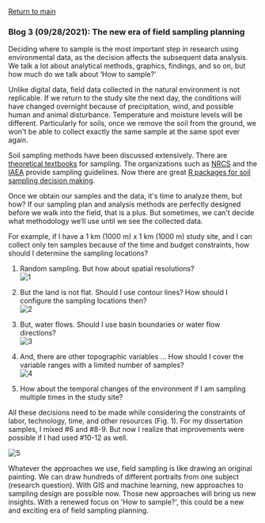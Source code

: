 <a href="https://misayasu.github.io/">Return to main</a><br/>

### Blog 3 (09/28/2021): The new era of field sampling planning

Deciding where to sample is the most important step in research using environmental data, as the decision affects the subsequent data analysis. We talk a lot about analytical methods, graphics, findings, and so on, but how much do we talk about ‘How to sample?'<br/>

Unlike digital data, field data collected in the natural environment is not replicable. If we return to the study site the next day, the conditions will have changed overnight because of precipitation, wind, and possible human and animal disturbance. Temperature and moisture levels will be different. Particularly for soils, once we remove the soil from the ground, we won't be able to collect exactly the same sample at the same spot ever again.<br/>

Soil sampling methods have been discussed extensively. There are <a href="https://www.amazon.com/Sampling-Steven-K-Thompson/dp/0470402318/ref=sr_1_1?dchild=1&keywords=sampling&qid=1632881693&sr=8-1" target="_blank">theoretical textbooks</a> for sampling. The organizations such as <a href="https://www.nrcs.usda.gov/Internet/FSE_DOCUMENTS/nrcs142p2_052523.pdf" target="_blank">NRCS</a> and the <a href="https://www-pub.iaea.org/MTCD/Publications/PDF/trs475_web.pdf" target="_blank">IAEA</a> provide sampling guidelines. Now there are great <a href="https://www.sciencedirect.com/science/article/pii/S0016706118308425?casa_token=eQnGhKvpVWEAAAAA:U6b4v950xsDVIfp68S5kR_eCrJIG0Y9IICuICeMnQEP9jqRxNio7Am-3Miq5272miMKkP_Y" target="_blank">R packages for soil sampling decision making</a>.<br/>

Once we obtain our samples and the data, it's time to analyze them, but how? If our sampling plan and analysis methods are perfectly designed before we walk into the field, that is a plus. But sometimes, we can't decide what methodology we’ll use until we see the collected data.<br/>

For example, if I have a 1 km (1000 m) x 1 km (1000 m) study site, and I can collect only ten samples because of the time and budget constraints, how should I determine the sampling locations?<br/>

1) Random sampling. But how about spatial resolutions?<br/>
![1](https://user-images.githubusercontent.com/24228560/135190363-30722a68-85ed-4b91-b3f3-5f875d055335.jpg)<br/>

2) But the land is not flat. Should I use contour lines? How should I configure the sampling locations then?<br/>
![2](https://user-images.githubusercontent.com/24228560/135296158-fca08daf-b357-43e7-93dd-b634aa2d2fad.jpg)<br/>

3) But, water flows. Should I use basin boundaries or water flow directions?<br/>
![3](https://user-images.githubusercontent.com/24228560/135298107-92ce6d6f-35c2-44b6-a7fd-b59818ba56d5.jpg)<br/>

4) And, there are other topographic variables … How should I cover the variable ranges with a limited number of samples?<br/>
![4](https://user-images.githubusercontent.com/24228560/135190871-36872f2e-b02d-4b77-ab57-eabf9b7cb948.jpg)<br/>
 
5) How about the temporal changes of the environment if I am sampling multiple times in the study site?<br/>

All these decisions need to be made while considering the constraints of labor, technology, time, and other resources (Fig. 1). For my dissertation samples, I mixed #6 and #8-9. But now I realize that improvements were possible if I had used #10-12 as well.<br/>

![5](https://user-images.githubusercontent.com/24228560/135302952-70c16865-992f-43d6-a9a0-82de42edf0f1.jpg)<br/>

Whatever the approaches we use, field sampling is like drawing an original painting. We can draw hundreds of different portraits from one subject (research question). With GIS and machine learning, new approaches to sampling design are possible now. Those new approaches will bring us new insights. With a renewed focus on 'How to sample?', this could be a new and exciting era of field sampling planning.
